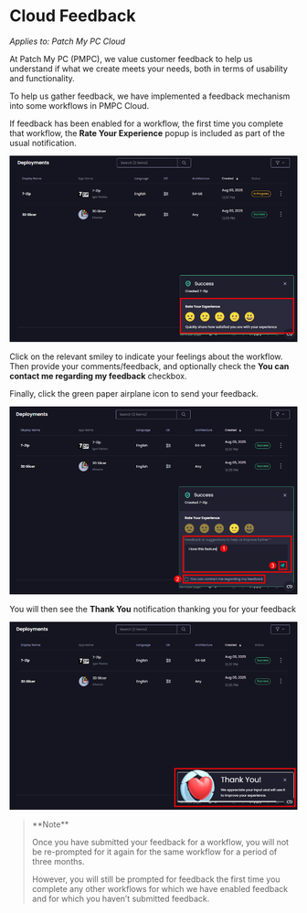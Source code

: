 # Cloud Feedback

_Applies to: Patch My PC Cloud_

At Patch My PC (PMPC), we value customer feedback to help us understand if what we create meets your needs, both in terms of usability and functionality.

To help us gather feedback, we have implemented a feedback mechanism into some workflows in PMPC Cloud.

If feedback has been enabled for a workflow, the first time you complete that workflow, the **Rate Your Experience** popup is included as part of the usual notification.

!["Rate Your Experience" notification](/_images/image-(2721).png)

Click on the relevant smiley to indicate your feelings about the workflow. Then provide your comments/feedback, and optionally check the **You can contact me regarding my feedback** checkbox.

Finally, click the green paper airplane icon to send your feedback.

![Providing comments and submitting feedback](/_images/image-(2722).png)

You will then see the **Thank You** notification thanking you for your feedback

!["Thank You" notification](/_images/image-(2723).png)

> \*\*Note\*\*
>
> Once you have submitted your feedback for a workflow, you will not be re-prompted for it again for the same workflow for a period of three months.
>
> However, you will still be prompted for feedback the first time you complete any other workflows for which we have enabled feedback and for which you haven’t submitted feedback.